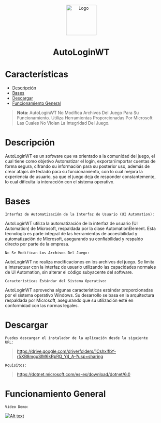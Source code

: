 <p align="center">
 <img width="100px" src="https://res.cloudinary.com/dxblq473l/image/upload/v1674854713/Recursos/AutoLoginWT/IconNew_w7sbfh.ico" align="center" alt="Logo" />
 <p align="center">
   <h1 align="center"> AutoLoginWT </h1>
 </p>
</p>

# Características
-   [Descripción](#descripción)
-   [Bases](#bases)
-   [Descargar](#descargar)
-   [Funcionamiento General](#funcionamiento-general)

>**Nota:**
>AutoLoginWT No Modifica Archivos Del Juego Para Su Funcionamiento. Utiliza Herramientas Proporcionadas Por Microsoft Las Cuales No Violan La Integridad Del Juego.

# Descripción

AutoLoginWT es un software que va orientado a la comunidad del juego, el cual tiene como objetivo Automatizar el login, exportar/importar cuentas de forma segura, cifrando su información para su posterior uso, además de crear atajos de teclado para su funcionamiento, con lo cual mejora la experiencia de usuario, ya que el juego deja de responder constantemente, lo cual dificulta la interacción con el sistema operativo.

# Bases

`Interfaz de Automatización de la Interfaz de Usuario (UI Automation):`

AutoLoginWT utiliza la automatización de la interfaz de usuario (UI Automation) de Microsoft, respaldada por la clase AutomationElement. Esta tecnología es parte integral de las herramientas de accesibilidad y automatización de Microsoft, asegurando su confiabilidad y respaldo directo por parte de la empresa.

`No Se Modifican Los Archivos Del Juego:`

AutoLoginWT no realiza modificaciones en los archivos del juego. Se limita a interactuar con la interfaz de usuario utilizando las capacidades normales de UI Automation, sin alterar el código subyacente del software.

`Características Estándar del Sistema Operativo:`

AutoLoginWT aprovecha algunas características estándar proporcionadas por el sistema operativo Windows. Su desarrollo se basa en la arquitectura respaldada por Microsoft, asegurando que su utilización esté en conformidad con las normas legales.

# Descargar

`Puedes descargar el instalador de la aplicación desde la siguiente URL:`
> https://drive.google.com/drive/folders/1CshxlfbY-r5XB8mguSIM6kRpRQ_Y4_A-?usp=sharing

`Rquisitos:`
> https://dotnet.microsoft.com/es-es/download/dotnet/6.0

# Funcionamiento General
`Video Demo:`

[![Alt text](https://i9.ytimg.com/vi/peFan3sIExY/mqdefault.jpg?v=656596d8&sqp=COS2mKsG&rs=AOn4CLCYxgdRSknRb5rxnYJYIqc5kxKBXA)](https://youtu.be/peFan3sIExY)

